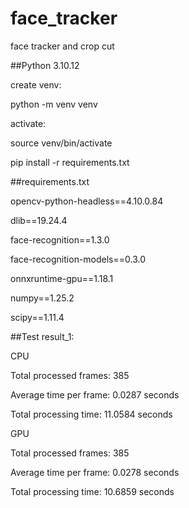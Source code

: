 # face_tracker
face tracker and crop cut

##Python 3.10.12

create venv:

python -m venv venv

activate:

source venv/bin/activate


pip install -r requirements.txt

##requirements.txt


opencv-python-headless==4.10.0.84

dlib==19.24.4

face-recognition==1.3.0

face-recognition-models==0.3.0

onnxruntime-gpu==1.18.1

numpy==1.25.2

scipy==1.11.4


##Test result_1:

CPU

Total processed frames: 385

Average time per frame: 0.0287 seconds

Total processing time: 11.0584 seconds

GPU

Total processed frames: 385

Average time per frame: 0.0278 seconds

Total processing time: 10.6859 seconds


